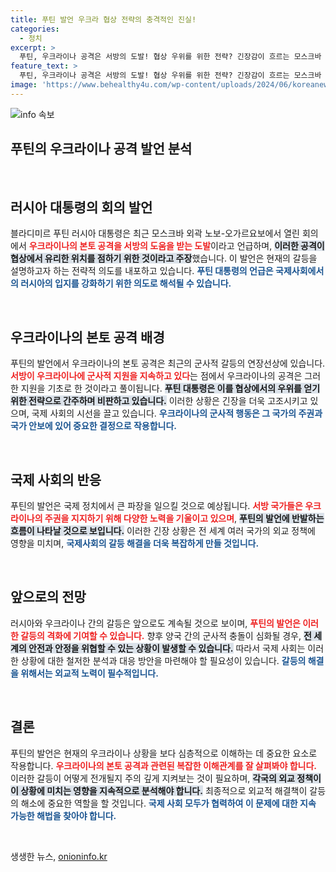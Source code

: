 ```yaml
---
title: 푸틴 발언 우크라 협상 전략의 충격적인 진실!
categories:
  - 정치
excerpt: >
  푸틴, 우크라이나 공격은 서방의 도발! 협상 우위를 위한 전략? 긴장감이 흐르는 모스크바 회의 현장 주요 내용 공개! 클릭해서 확인해보세요.
feature_text: >
  푸틴, 우크라이나 공격은 서방의 도발! 협상 우위를 위한 전략? 긴장감이 흐르는 모스크바 회의 현장 주요 내용 공개! 클릭해서 확인해보세요.
image: 'https://www.behealthy4u.com/wp-content/uploads/2024/06/koreanews.jpg'
---
```


<p><img src="https://www.behealthy4u.com/wp-content/uploads/2024/06/koreanews.jpg" alt="info 속보" /></p>

<h2 data-ke-size="size26">푸틴의 우크라이나 공격 발언 분석</h2>

<p data-ke-size="size16">&nbsp;</p>

<h2 data-ke-size="size26">러시아 대통령의 회의 발언</h2>

<p data-ke-size="size16">블라디미르 푸틴 러시아 대통령은 최근 모스크바 외곽 노보-오가르요보에서 열린 회의에서 <b><span style="color: #ee2323;">우크라이나의 본토 공격을 서방의 도움을 받는 도발</span></b>이라고 언급하며, <b><span style="background-color: #21538527;">이러한 공격이 협상에서 유리한 위치를 점하기 위한 것이라고 주장</span></b>했습니다. 이 발언은 현재의 갈등을 설명하고자 하는 전략적 의도를 내포하고 있습니다. <b><span style="color: #1a5490;">푸틴 대통령의 언급은 국제사회에서의 러시아의 입지를 강화하기 위한 의도로 해석될 수 있습니다.</span></b></p>

<p data-ke-size="size16">&nbsp;</p>

<h2 data-ke-size="size26">우크라이나의 본토 공격 배경</h2>

<p data-ke-size="size16">푸틴의 발언에서 우크라이나의 본토 공격은 최근의 군사적 갈등의 연장선상에 있습니다. <b><span style="color: #ee2323;">서방이 우크라이나에 군사적 지원을 지속하고 있다</span></b>는 점에서 우크라이나의 공격은 그러한 지원을 기초로 한 것이라고 풀이됩니다. <b><span style="background-color: #21538527;">푸틴 대통령은 이를 협상에서의 우위를 얻기 위한 전략으로 간주하며 비판하고 있습니다.</span></b> 이러한 상황은 긴장을 더욱 고조시키고 있으며, 국제 사회의 시선을 끌고 있습니다. <b><span style="color: #1a5490;">우크라이나의 군사적 행동은 그 국가의 주권과 국가 안보에 있어 중요한 결정으로 작용합니다.</span></b></p>

<p data-ke-size="size16">&nbsp;</p>

<h2 data-ke-size="size26">국제 사회의 반응</h2>

<p data-ke-size="size16">푸틴의 발언은 국제 정치에서 큰 파장을 일으킬 것으로 예상됩니다. <b><span style="color: #ee2323;">서방 국가들은 우크라이나의 주권을 지지하기 위해 다양한 노력을 기울이고 있으며</span></b>, <b><span style="background-color: #21538527;">푸틴의 발언에 반발하는 흐름이 나타날 것으로 보입니다.</span></b> 이러한 긴장 상황은 전 세계 여러 국가의 외교 정책에 영향을 미치며, <b><span style="color: #1a5490;">국제사회의 갈등 해결을 더욱 복잡하게 만들 것입니다.</span></b></p>

<p data-ke-size="size16">&nbsp;</p>

<h2 data-ke-size="size26">앞으로의 전망</h2>

<p data-ke-size="size16">러시아와 우크라이나 간의 갈등은 앞으로도 계속될 것으로 보이며, <b><span style="color: #ee2323;">푸틴의 발언은 이러한 갈등의 격화에 기여할 수 있습니다.</span></b> 향후 양국 간의 군사적 충돌이 심화될 경우, <b><span style="background-color: #21538527;">전 세계의 안전과 안정을 위협할 수 있는 상황이 발생할 수 있습니다.</span></b> 따라서 국제 사회는 이러한 상황에 대한 철저한 분석과 대응 방안을 마련해야 할 필요성이 있습니다. <b><span style="color: #1a5490;">갈등의 해결을 위해서는 외교적 노력이 필수적입니다.</span></b></p>

<p data-ke-size="size16">&nbsp;</p>

<h2 data-ke-size="size26">결론</h2>

<p data-ke-size="size16">푸틴의 발언은 현재의 우크라이나 상황을 보다 심층적으로 이해하는 데 중요한 요소로 작용합니다. <b><span style="color: #ee2323;">우크라이나의 본토 공격과 관련된 복잡한 이해관계를 잘 살펴봐야 합니다.</span></b> 이러한 갈등이 어떻게 전개될지 주의 깊게 지켜보는 것이 필요하며, <b><span style="background-color: #21538527;">각국의 외교 정책이 이 상황에 미치는 영향을 지속적으로 분석해야 합니다.</span></b> 최종적으로 외교적 해결책이 갈등의 해소에 중요한 역할을 할 것입니다. <b><span style="color: #1a5490;">국제 사회 모두가 협력하여 이 문제에 대한 지속 가능한 해법을 찾아야 합니다.</span></b></p>

<p data-ke-size="size16">&nbsp;</p>
생생한 뉴스, <a href="https://onioninfo.kr" rel="dofollow">onioninfo.kr</a>


